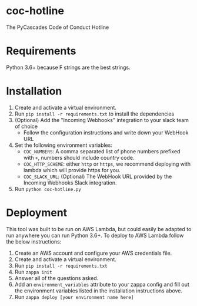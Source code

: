 # coc-hotline
The PyCascades Code of Conduct Hotline

# Requirements
Python 3.6+ because F strings are the best strings.

# Installation
1. Create and activate a virtual environment.
2. Run `pip install -r requirements.txt` to install the dependencies
3. (Optional) Add the "Incoming Webhooks" integration to your slack team of choice
    * Follow the configuration instructions and write down your WebHook URL
3. Set the following environment variables:
    * `COC_NUMBERS`: A comma separated list of phone numbers prefixed with `+`, numbers should include country code.
    * `COC_HTTP_SCHEME`: either `http` or `https`, we recommend deploying with lambda which will provide https for you.
    * `COC_SLACK_URL`: (Optional) The WebHook URL provided by the Incoming Webhooks Slack integration.
4. Run `python coc-hotline.py`


# Deployment
This tool was built to be run on AWS Lambda, but could easily be adapted to run anywhere you can run
Python 3.6+. To deploy to AWS Lambda follow the below instructions:

1. Create an AWS account and configure your AWS credentials file.
2. Create and activate a virtual environment.
3. Run `pip install -r requirements.txt`
4. Run `zappa init`
5. Answer all of the questions asked.
6. Add an `environment_variables` attribute to your zappa config and fill out the environment
  variables listed in the installation instructions above.
7. Run `zappa deploy [your environment name here]`
